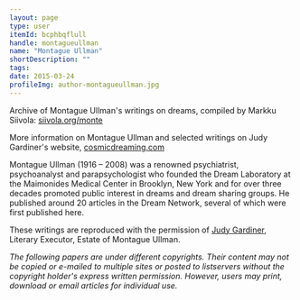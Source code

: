 ```yaml
---
layout: page
type: user
itemId: bcphbqflull
handle: montagueullman
name: "Montague Ullman"
shortDescription: ""
tags:
date: 2015-03-24
profileImg: author-montagueullman.jpg
---
```


Archive of Montague Ullman's writings on dreams, compiled by Markku Siivola: [siivola.org/monte](https://siivola.org/monte/)

More information on Montague Ullman and selected writings on Judy Gardiner's website, [cosmicdreaming.com](http://www.cosmicdreaming.com/meetdrullman.html)

Montague Ullman (1916 – 2008) was a renowned psychiatrist, psychoanalyst and parapsychologist who founded the Dream Laboratory at the Maimonides Medical Center in Brooklyn, New York and for over three decades promoted public interest in dreams and dream sharing groups. He published around 20 articles in the Dream Network, several of which were first published here. 

These writings are reproduced with the permission of [Judy Gardiner](http://www.cosmicdreaming.com/abouttheauthor.html), Literary Executor, Estate of Montague Ullman. 

*The following papers are under different copyrights. Their content may not be copied or e-mailed to multiple sites or posted to listservers without the copyright holder's express written permission. However, users may print, download or email articles for individual use.*
